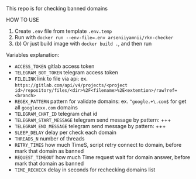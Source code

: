 This repo is for checking banned domains  
  
HOW TO USE  
1. Create `.env` file from template `.env.temp`  
2. Run with `docker run --env-file=.env arseniiyamnii/rkn-checker`  
2. (b) Or just build image with `docker build .`, and then run 
  
Variables explanation:   
 * `ACCESS_TOKEN` gitlab access token
 * `TELEGRAM_BOT_TOKEN` telegram access token
 * `FILELINK` link to file via api: ex. `https://gitlab.com/api/v4/projects/<project id>/repository/files/<dir>%2F<filename>%2E<extemtion>/raw?ref=<branch>`
 * `REGEX_PATTERN` pattern for validate domains: ex. `^google.+\.com$` for get all `googlexxx.com` domains
 * `TELEGRAM_CHAT_ID` telegram chat id
 * `TELEGRAM_START_MESSAGE` telegram send message by pattern: <start message>+<domain>+<end message>+<datetimestamp>
 * `TELEGRAM_END_MESSAGE` telegram send message by pattern: <start message>+<domain>+<end message>+<datetimestamp>
 * `SLEEP_DELAY` delay per check each domain
 * `THREADS_N` number of threads
 * `RETRY_TIMES` how much TimeS, script retry connect to domain, before mark that domain as banned
 * `REQUEST_TIMEOUT` how much Time request wait for domain answer, before mark that domain as banned
 * `TIME_RECHECK` delay in seconds for rechecking domains list
